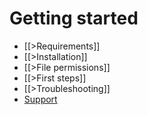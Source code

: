 # Getting started

* [[>Requirements]]
* [[>Installation]]
* [[>File permissions]]
* [[>First steps]]
* [[>Troubleshooting]]
* [Support](/forum/)

